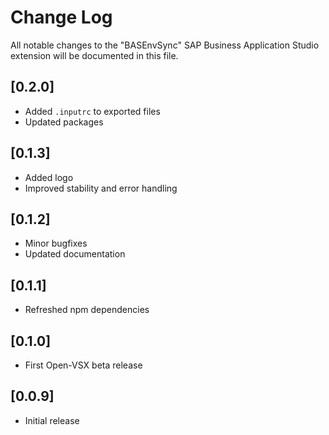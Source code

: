 # Change Log

All notable changes to the "BASEnvSync" SAP Business Application Studio extension will be documented in this file.

## [0.2.0]

- Added `.inputrc` to exported files
- Updated packages

## [0.1.3]

- Added logo
- Improved stability and error handling

## [0.1.2]

- Minor bugfixes
- Updated documentation

## [0.1.1]

- Refreshed npm dependencies

## [0.1.0]

- First Open-VSX beta release

## [0.0.9]

- Initial release
